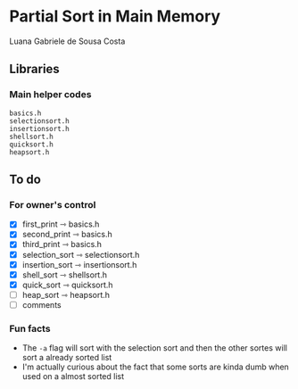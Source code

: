 # Partial Sort in Main Memory
Luana Gabriele de Sousa Costa

## Libraries
### Main helper codes
```
basics.h
selectionsort.h
insertionsort.h
shellsort.h
quicksort.h
heapsort.h
```

## To do
### For owner's control
- [x] first_print ⇾ basics.h
- [x] second_print ⇾ basics.h
- [x] third_print ⇾ basics.h
- [x] selection_sort ⇾ selectionsort.h
- [x] insertion_sort ⇾ insertionsort.h
- [x] shell_sort ⇾ shellsort.h
- [x] quick_sort ⇾ quicksort.h
- [ ] heap_sort ⇾ heapsort.h
- [ ] comments

### Fun facts
- The ```-a``` flag will sort with the selection sort and then the other sortes will sort a already sorted list
- I'm actually curious about the fact that some sorts are kinda dumb when used on a almost sorted list